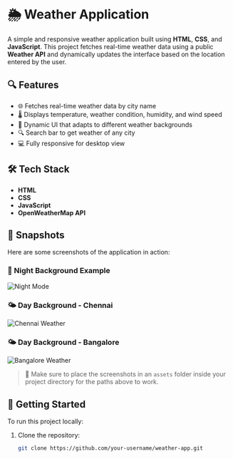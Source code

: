 # 🌦️ Weather Application

A simple and responsive weather application built using **HTML**, **CSS**, and **JavaScript**. This project fetches real-time weather data using a public **Weather API** and dynamically updates the interface based on the location entered by the user.

## 🔍 Features

- 🌐 Fetches real-time weather data by city name
- 🌡️ Displays temperature, weather condition, humidity, and wind speed
- 🎨 Dynamic UI that adapts to different weather backgrounds
- 🔍 Search bar to get weather of any city
- 💻 Fully responsive for desktop view

## 🛠️ Tech Stack

- **HTML**
- **CSS**
- **JavaScript**
- **OpenWeatherMap API**

## 📸 Snapshots

Here are some screenshots of the application in action:

### 🌙 Night Background Example

![Night Mode](./assets/Screenshot_2025-05-16_190913.png)

### 🌤️ Day Background - Chennai

![Chennai Weather](./assets/Screenshot_2025-05-16_192516.png)

### 🌤️ Day Background - Bangalore

![Bangalore Weather](./assets/Screenshot_2025-05-16_192543.png)

> 📁 Make sure to place the screenshots in an `assets` folder inside your project directory for the paths above to work.

## 🚀 Getting Started

To run this project locally:

1. Clone the repository:
   ```bash
   git clone https://github.com/your-username/weather-app.git
